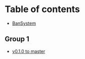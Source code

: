 # Table of contents

* [BanSystem](README.md)

## Group 1

* [v0.1.0 to master](group-1/v0.1.0-to-master.md)
